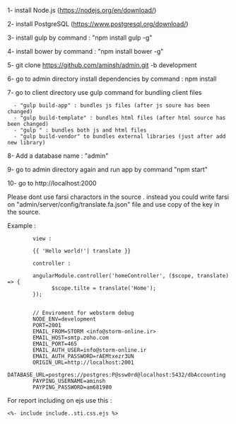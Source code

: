 1- install Node.js (https://nodejs.org/en/download/)

2- install PostgreSQL  (https://www.postgresql.org/download/)

3- install gulp by command : "npm install gulp -g"

4- install bower by command : "npm install bower -g"

5- git clone https://github.com/aminsh/admin.git -b development

6- go to admin directory install dependencies by command : npm install

7- go to client directory use gulp command for bundling client files
      
      - "gulp build-app" : bundles js files (after js soure has been changed)
      - "gulp build-template" : bundles html files (after html source has been changed)
      - "gulp " : bundles both js and html files
      - "gulp build-vendor" to bundles external libraries (just after add new library)
      
 8- Add a database name : "admin"
      
 9- go to admin directory again and run app by command "npm start"
 
 10- go to http://localhost:2000
 
 
 Please dont use farsi charactors in the source . 
 instead you could write farsi on "admin/server/config/translate.fa.json" file 
 and use copy of the key in the source.
 
 Example : 
            
            view : 
            
            {{ 'Hello world!'| translate }}
            
            controller : 
            
            angularModule.controller('homeController', ($scope, translate) => {
                  $scope.tilte = translate('Home');
            });


            // Enviroment for webstorm debug
            NODE_ENV=development
            PORT=2001
            EMAIL_FROM=STORM <info@storm-online.ir>
            EMAIL_HOST=smtp.zoho.com
            EMAIL_PORT=465
            EMAIL_AUTH_USER=info@storm-online.ir
            EMAIL_AUTH_PASSWORD=rAEMtxezr3UN
            ORIGIN_URL=http://localhost:2001
            DATABASE_URL=postgres://postgres:P@ssw0rd@localhost:5432/dbAccounting
            PAYPING_USERNAME=aminsh
            PAYPING_PASSWORD=am681980


For report including on ejs use this :

    <%- include include..sti.css.ejs %>

